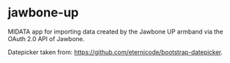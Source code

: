 jawbone-up
==========

MIDATA app for importing data created by the Jawbone UP armband via the OAuth 2.0 API of Jawbone.

Datepicker taken from: https://github.com/eternicode/bootstrap-datepicker.